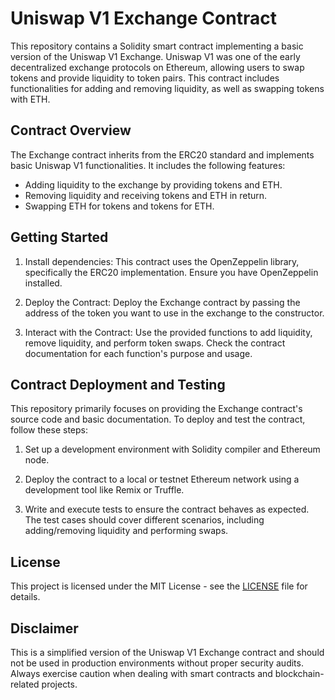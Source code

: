 # Uniswap V1 Exchange Contract

This repository contains a Solidity smart contract implementing a basic version of the Uniswap V1 Exchange. Uniswap V1 was one of the early decentralized exchange protocols on Ethereum, allowing users to swap tokens and provide liquidity to token pairs. This contract includes functionalities for adding and removing liquidity, as well as swapping tokens with ETH.

## Contract Overview

The Exchange contract inherits from the ERC20 standard and implements basic Uniswap V1 functionalities. It includes the following features:

- Adding liquidity to the exchange by providing tokens and ETH.
- Removing liquidity and receiving tokens and ETH in return.
- Swapping ETH for tokens and tokens for ETH.

## Getting Started

1. Install dependencies:
   This contract uses the OpenZeppelin library, specifically the ERC20 implementation. Ensure you have OpenZeppelin installed.

2. Deploy the Contract:
   Deploy the Exchange contract by passing the address of the token you want to use in the exchange to the constructor.

3. Interact with the Contract:
   Use the provided functions to add liquidity, remove liquidity, and perform token swaps. Check the contract documentation for each function's purpose and usage.

## Contract Deployment and Testing

This repository primarily focuses on providing the Exchange contract's source code and basic documentation. To deploy and test the contract, follow these steps:

1. Set up a development environment with Solidity compiler and Ethereum node.

2. Deploy the contract to a local or testnet Ethereum network using a development tool like Remix or Truffle.

3. Write and execute tests to ensure the contract behaves as expected. The test cases should cover different scenarios, including adding/removing liquidity and performing swaps.

## License

This project is licensed under the MIT License - see the [LICENSE](LICENSE) file for details.

## Disclaimer

This is a simplified version of the Uniswap V1 Exchange contract and should not be used in production environments without proper security audits. Always exercise caution when dealing with smart contracts and blockchain-related projects.
